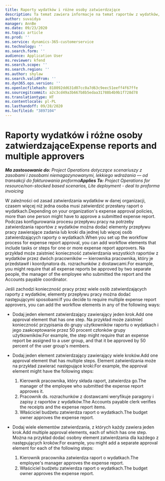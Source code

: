 ```yaml
---
title: Raporty wydatków i różne osoby zatwierdzające
description: Ta temat zawiera informacje na temat raportów z wydatków, które wymagają zatwierdzenia przez więcej niż jedną osobę.
author: suvaidya
manager: AnnBe
ms.date: 09/23/2020
ms.topic: article
ms.prod: ''
ms.service: dynamics-365-customerservice
ms.technology: ''
ms.search.form: ''
audience: Application User
ms.reviewer: kfend
ms.search.scope: ''
ms.search.region: ''
ms.author: shylaw
ms.search.validFrom: ''
ms.dyn365.ops.version: ''
ms.openlocfilehash: 818092dd631d07cc0a7d63c9eec51eeff4f67ffe
ms.sourcegitcommit: a2c3cd49a3b667b8b5edaa31788b4b9b1f728d78
ms.translationtype: HT
ms.contentlocale: pl-PL
ms.lasthandoff: 09/28/2020
ms.locfileid: "3897104"
---
```

# <a name="expense-reports-and-multiple-approvers"></a><span data-ttu-id="4c910-103">Raporty wydatków i różne osoby zatwierdzające</span><span class="sxs-lookup"><span data-stu-id="4c910-103">Expense reports and multiple approvers</span></span>

<span data-ttu-id="4c910-104">_**Ma zastosowanie do:** Project Operations dotyczące scenariuszy z zasobami i zasobami niemagazynowanymi, lekkiego wdrażania — od transakcji do fakturowania proforma_</span><span class="sxs-lookup"><span data-stu-id="4c910-104">_**Applies To:** Project Operations for resource/non-stocked based scenarios, Lite deployment - deal to proforma invoicing_</span></span>

<span data-ttu-id="4c910-105">W zależności od zasad zatwierdzania wydatków w danej organizacji, czasem więcej niż jedna osoba musi zatwierdzić przesłany raport o wydatkach.</span><span class="sxs-lookup"><span data-stu-id="4c910-105">Depending on your organization's expense approval policies, more than one person might have to approve a submitted expense report.</span></span> <span data-ttu-id="4c910-106">Podczas konfigurowania procesu przepływu pracy na potrzeby zatwierdzania raportów z wydatków można dodać elementy przepływu pracy zawierające zadania lub kroki dla jednej lub więcej osób zatwierdzających raporty o wydatkach.</span><span class="sxs-lookup"><span data-stu-id="4c910-106">When you set up the workflow process for expense report approval, you can add workflow elements that include tasks or steps for one or more expense report approvers.</span></span> <span data-ttu-id="4c910-107">Na przykład może zaistnieć konieczność zatwierdzania wszystkich raportów z wydatków przez dwóch pracowników — kierownika pracownika, który je przedstawił i koordynatora ds. rozrachunków z dostawcami.</span><span class="sxs-lookup"><span data-stu-id="4c910-107">For example, you might require that all expense reports be approved by two separate people, the manager of the employee who submitted the report and the Accounts payable coordinator.</span></span>

<span data-ttu-id="4c910-108">Jeśli zachodzi konieczność pracy przez wiele osób zatwierdzających raporty z wydatków, elementy przepływu pracy można dodać następującymi sposobami:</span><span class="sxs-lookup"><span data-stu-id="4c910-108">If you decide to require multiple expense report approvers, you can add the workflow elements in any of the following ways:</span></span>

- <span data-ttu-id="4c910-109">Dodaj jeden element zatwierdzający zawierający jeden krok.</span><span class="sxs-lookup"><span data-stu-id="4c910-109">Add one approval element that has one step.</span></span> <span data-ttu-id="4c910-110">Na przykład może zaistnieć konieczność przypisania do grupy użytkowników raportu o wydatkach i jego zaakceptowanie przez 50 procent członków grupy użytkowników.</span><span class="sxs-lookup"><span data-stu-id="4c910-110">For example, the step might require that an expense report be assigned to a user group, and that it be approved by 50 percent of the user group's members.</span></span>
- <span data-ttu-id="4c910-111">Dodaj jeden element zatwierdzający zawierający wiele kroków.</span><span class="sxs-lookup"><span data-stu-id="4c910-111">Add one approval element that has multiple steps.</span></span> <span data-ttu-id="4c910-112">Element zatwierdzania może na przykład zawierać następujące kroki:</span><span class="sxs-lookup"><span data-stu-id="4c910-112">For example, the approval element might have the following steps:</span></span>

    1. <span data-ttu-id="4c910-113">Kierownik pracownika, który składa raport, zatwierdza go.</span><span class="sxs-lookup"><span data-stu-id="4c910-113">The manager of the employee who submitted the expense report approves it.</span></span>
    2. <span data-ttu-id="4c910-114">Pracownik ds. rozrachunków z dostawcami weryfikuje paragony i zapisy z raportów z wydatków.</span><span class="sxs-lookup"><span data-stu-id="4c910-114">The Accounts payable clerk verifies the receipts and the expense report items.</span></span>
    3. <span data-ttu-id="4c910-115">Właściciel budżetu zatwierdza raport o wydatkach.</span><span class="sxs-lookup"><span data-stu-id="4c910-115">The budget owner approves the expense report.</span></span>

- <span data-ttu-id="4c910-116">Dodaj wiele elementów zatwierdzania, z których każdy zawiera jeden krok.</span><span class="sxs-lookup"><span data-stu-id="4c910-116">Add multiple approval elements, each of which has one step.</span></span> <span data-ttu-id="4c910-117">Można na przykład dodać osobny element zatwierdzania dla każdego z następujących kroków:</span><span class="sxs-lookup"><span data-stu-id="4c910-117">For example, you might add a separate approval element for each of the following steps:</span></span>

    1. <span data-ttu-id="4c910-118">Kierownik pracownika zatwierdza raport o wydatkach.</span><span class="sxs-lookup"><span data-stu-id="4c910-118">The employee's manager approves the expense report.</span></span>
    2. <span data-ttu-id="4c910-119">Właściciel budżetu zatwierdza raport o wydatkach.</span><span class="sxs-lookup"><span data-stu-id="4c910-119">The budget owner approves the expense report.</span></span>
